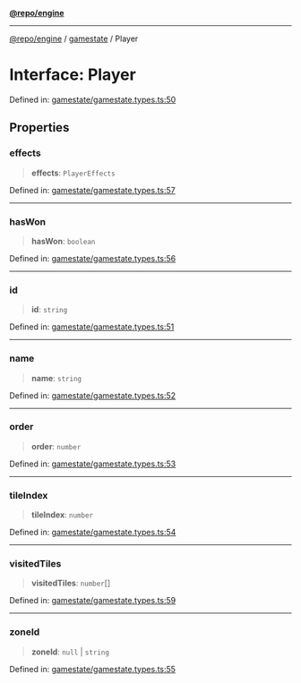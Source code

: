 [**@repo/engine**](../../README.md)

***

[@repo/engine](../../modules.md) / [gamestate](../README.md) / Player

# Interface: Player

Defined in: [gamestate/gamestate.types.ts:50](https://github.com/alexqguo/drinking-board-game-v3/blob/f4b30ce3bbff29fdc5168537ad19cad53cf85dbb/packages/engine/src/gamestate/gamestate.types.ts#L50)

## Properties

### effects

> **effects**: `PlayerEffects`

Defined in: [gamestate/gamestate.types.ts:57](https://github.com/alexqguo/drinking-board-game-v3/blob/f4b30ce3bbff29fdc5168537ad19cad53cf85dbb/packages/engine/src/gamestate/gamestate.types.ts#L57)

***

### hasWon

> **hasWon**: `boolean`

Defined in: [gamestate/gamestate.types.ts:56](https://github.com/alexqguo/drinking-board-game-v3/blob/f4b30ce3bbff29fdc5168537ad19cad53cf85dbb/packages/engine/src/gamestate/gamestate.types.ts#L56)

***

### id

> **id**: `string`

Defined in: [gamestate/gamestate.types.ts:51](https://github.com/alexqguo/drinking-board-game-v3/blob/f4b30ce3bbff29fdc5168537ad19cad53cf85dbb/packages/engine/src/gamestate/gamestate.types.ts#L51)

***

### name

> **name**: `string`

Defined in: [gamestate/gamestate.types.ts:52](https://github.com/alexqguo/drinking-board-game-v3/blob/f4b30ce3bbff29fdc5168537ad19cad53cf85dbb/packages/engine/src/gamestate/gamestate.types.ts#L52)

***

### order

> **order**: `number`

Defined in: [gamestate/gamestate.types.ts:53](https://github.com/alexqguo/drinking-board-game-v3/blob/f4b30ce3bbff29fdc5168537ad19cad53cf85dbb/packages/engine/src/gamestate/gamestate.types.ts#L53)

***

### tileIndex

> **tileIndex**: `number`

Defined in: [gamestate/gamestate.types.ts:54](https://github.com/alexqguo/drinking-board-game-v3/blob/f4b30ce3bbff29fdc5168537ad19cad53cf85dbb/packages/engine/src/gamestate/gamestate.types.ts#L54)

***

### visitedTiles

> **visitedTiles**: `number`[]

Defined in: [gamestate/gamestate.types.ts:59](https://github.com/alexqguo/drinking-board-game-v3/blob/f4b30ce3bbff29fdc5168537ad19cad53cf85dbb/packages/engine/src/gamestate/gamestate.types.ts#L59)

***

### zoneId

> **zoneId**: `null` \| `string`

Defined in: [gamestate/gamestate.types.ts:55](https://github.com/alexqguo/drinking-board-game-v3/blob/f4b30ce3bbff29fdc5168537ad19cad53cf85dbb/packages/engine/src/gamestate/gamestate.types.ts#L55)
